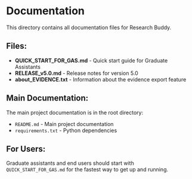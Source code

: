 # Documentation

This directory contains all documentation files for Research Buddy.

## Files:

- **QUICK_START_FOR_GAS.md** - Quick start guide for Graduate Assistants
- **RELEASE_v5.0.md** - Release notes for version 5.0
- **about_EVIDENCE.txt** - Information about the evidence export feature

## Main Documentation:

The main project documentation is in the root directory:
- `README.md` - Main project documentation
- `requirements.txt` - Python dependencies

## For Users:

Graduate assistants and end users should start with `QUICK_START_FOR_GAS.md` for the fastest way to get up and running.